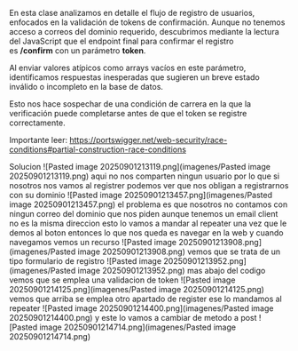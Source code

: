 En esta clase analizamos en detalle el flujo de registro de usuarios, enfocados en la validación de tokens de confirmación. Aunque no tenemos acceso a correos del dominio requerido, descubrimos mediante la lectura del JavaScript que el endpoint final para confirmar el registro es **/confirm** con un parámetro **token**.

Al enviar valores atípicos como arrays vacíos en este parámetro, identificamos respuestas inesperadas que sugieren un breve estado inválido o incompleto en la base de datos.

Esto nos hace sospechar de una condición de carrera en la que la verificación puede completarse antes de que el token se registre correctamente.

Importante leer: https://portswigger.net/web-security/race-conditions#partial-construction-race-conditions

Solucion
![Pasted image 20250901213119.png](imagenes/Pasted image 20250901213119.png)
aqui no nos comparten ningun usuario por lo que si nosotros nos vamos al registrer podemos ver que nos obligan a registrarnos con su dominio
![Pasted image 20250901213457.png](imagenes/Pasted image 20250901213457.png)
el problema es que nosotros no contamos con ningun correo del dominio que nos piden aunque tenemos un email client no es la misma direccion esto lo vamos a mandar al repeater una vez que le demos al boton
entonces lo que nos queda es navegar en la web 
y cuando navegamos vemos un recurso
![Pasted image 20250901213908.png](imagenes/Pasted image 20250901213908.png)
vemos que se trata de un tipo formulario de registro
![Pasted image 20250901213952.png](imagenes/Pasted image 20250901213952.png)
mas abajo del codigo vemos que se emplea una validacion de token
![Pasted image 20250901214125.png](imagenes/Pasted image 20250901214125.png)
vemos que arriba se emplea otro apartado de register ese lo mandamos al repeater
![Pasted image 20250901214400.png](imagenes/Pasted image 20250901214400.png)
y este lo vamos a cambiar de metodo a post
![Pasted image 20250901214714.png](imagenes/Pasted image 20250901214714.png)

